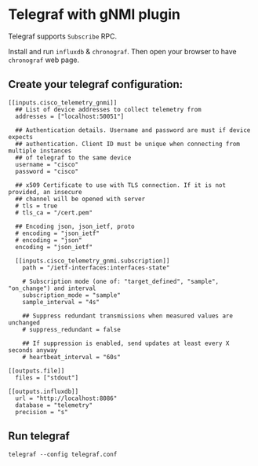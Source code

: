 # Telegraf with gNMI plugin

Telegraf supports `Subscribe` RPC.

Install and run `influxdb` & `chronograf`. Then open your browser to have `chronograf` web page.

## Create your telegraf configuration:

```
[[inputs.cisco_telemetry_gnmi]]
  ## List of device addresses to collect telemetry from
  addresses = ["localhost:50051"]

  ## Authentication details. Username and password are must if device expects
  ## authentication. Client ID must be unique when connecting from multiple instances
  ## of telegraf to the same device
  username = "cisco"
  password = "cisco"

  ## x509 Certificate to use with TLS connection. If it is not provided, an insecure
  ## channel will be opened with server
  # tls = true
  # tls_ca = "/cert.pem"

  ## Encoding json, json_ietf, proto
  # encoding = "json_ietf"
  # encoding = "json"
  encoding = "json_ietf"

  [[inputs.cisco_telemetry_gnmi.subscription]]
    path = "/ietf-interfaces:interfaces-state"

    # Subscription mode (one of: "target_defined", "sample", "on_change") and interval
    subscription_mode = "sample"
    sample_interval = "4s"

    ## Suppress redundant transmissions when measured values are unchanged
    # suppress_redundant = false

    ## If suppression is enabled, send updates at least every X seconds anyway
    # heartbeat_interval = "60s"

[[outputs.file]]
  files = ["stdout"]

[[outputs.influxdb]]
  url = "http://localhost:8086"
  database = "telemetry"
  precision = "s"
```

## Run telegraf

```
telegraf --config telegraf.conf
```

